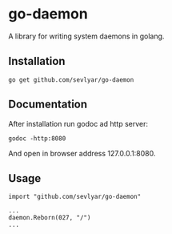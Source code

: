 go-daemon
=========

A library for writing system daemons in golang.

Installation
------------

	go get github.com/sevlyar/go-daemon

Documentation
-------------

After installation run godoc ad http server:

	godoc -http:8080

And open in browser address 127.0.0.1:8080.

Usage
-----

	import "github.com/sevlyar/go-daemon"

	...
	daemon.Reborn(027, "/")
	...